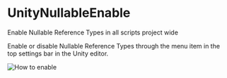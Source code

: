 # UnityNullableEnable
Enable Nullable Reference Types in all scripts project wide

Enable or disable Nullable Reference Types through the menu item in the top settings bar in the Unity editor.

![](https://github.com/Mindstyler/UnityNullableEnable/main/Media~/UnityNullableEnable.gif "How to enable")
